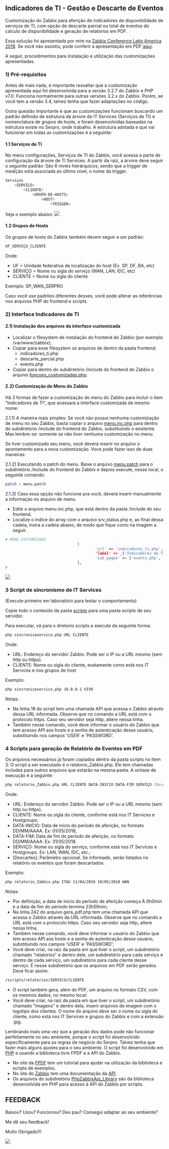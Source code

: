 ## Indicadores de TI - Gestão e Descarte de Eventos
Customização do Zabbix para aferição de indicadores de disponibilidade de serviços de TI, com opção de descarte parcial ou total de eventos do cálculo de disponibilidade e geração de relatórios em PDF.

Essa solução foi apresentada por mim na [Zabbix Conference Latin America 2018](http://conference.zabbix.com.br/programacao/).
Se você não assistiu, pode conferir a apresentação em PDF [aqui](.docs/Apresentacao_Zabbix-Conference-LatAm.pdf).

A seguir, procedimentos para instalação e utilização das customizações apresentadas.

### 1) Pré-requisitos

Antes de mais nada, é importante ressaltar que a customização apresentada aqui foi desenvolvida para a versão 3.2.7 do Zabbix e PHP v7.0. Funciona normalmente para outras versões 3.2.x do Zabbix. Porém, se você tem a versão 3.4, talvez tenha que fazer adaptações no código.

Outra questão importante é que as customizações funcionam buscando um padrão definido de estrutura da árvore de IT Services (Serviços de TI)  e nomenclatura de grupos de hosts, e foram desenvolvidas baseadas na estrutura existe no Serpro, onde trabalho.
A estrutura adotada e que vai funcionar em todas as customizações é a seguinte:

#### 1.1 Serviços de TI
No menu configurações, Serviços de TI do Zabbix, você acessa a parte de configuração da árvore de TI Services. A partir da raiz, a árvore deve seguir o seguinte padrão:
São 6 níveis hierárquicos, sendo que a trigger de medição está associada ao último nível, o nome da trigger.

```sh
Serviços 
    <SERVIÇO>
        <CLIENTE>
            <GRUPO-DE-HOSTS>
                <HOST>
                    <TRIGGER>
```

Veja o exemplo abaixo:
![](https://github.com/ramosluciano/Indicadores-de-TI---Descarte-de-Eventos/blob/master/.docs/img/IT-Services2.png)

#### 1.2 Grupos de Hosts

Os grupos de hosts do Zabbix também devem seguir a um padrão:

```sh
UF_SERVIÇO_CLIENTE
```

Onde:
- UF = Unidade federativa de localização do host (Ex. SP, DF, BA, etc)
- SERVIÇO = Nome ou sigla do serviço (WAN, LAN, IDC, etc)
- CLIENTE = Nome ou sigla do cliente

Exemplo: SP_WAN_SERPRO

Caso você use padrões diferentes desses, você pode alterar as referências nos arquivos PHP do frontend e scripts.



### 2) Interface Indicadores de TI

#### 2.1) Instalação dos arquivos da interface customizada

- Localizar o filesystem de instalação do frontend do Zabbix (por exemplo /var/www/zabbix);
- Copiar para esse filesystem os arquivos de dentro da pasta frontend:
  - indicadores_ti.php
  - descarte_parcial.php
  - events.php
- Copiar para dentro do subdiretório /include do frontend do Zabbix o arquivo [funcoes_customizadas.php](/frontend/include/funcoes_customizadas.php).

#### 2.2) Customização do Menu do Zabbix

Há 3 formas de fazer a customização do menu do Zabbix para incluir o item "Indicadores de TI", que acessará a interface customizada de mesmo nome:

2.1.1) A maneira mais simples: Se você não possui nenhuma customização de menu no seu Zabbix, basta copiar o arquivo [menu.inc.php](/frontend/include/menu.inc.php) para dentro do subdiretório /include do frontend do Zabbix, substituindo o existente. Mas lembre-se: somente se não tiver nenhuma customização no menu.

Se tiver customizado seu menu, você deverá inserir no arquivo o apontamento para a nova customização. Voce pode fazer isso de duas maneiras:

2.1.2) Executando o patch do menu. Baixe o arquivo [menu.patch](/frontend/include/menu.patch) para o subdiretório /include do 
frontend do Zabbix e depois execute, nesse local, o seguinte comando:

```sh
patch < menu.patch
```

2.1.3) Caso essa opção não funcione pra você, deverá inserir manualmente a informação no arquivo de menu.
- Edite o arquivo menu.inc.php, que está dentro da pasta /include do seu frontend.
- Localize o índice do array com o arquivo srv_status.php e, ao final dessa cadeia, insira a cadeia abaixo, de modo que fique como na imagem a seguir.

```sh
# MENU CUSTOMIZADO
                                [        
                                        'url' => 'indicadores_ti.php',
                                        'label' => _('Indicadores de TI'),
                                        'sub_pages' => ['events.php', 'descarte_parcial.php']
                                ],
#
```

![](https://github.com/ramosluciano/Indicadores-de-TI---Descarte-de-Eventos/blob/master/.docs/img/IT-Services.png)


### 3 Script de sincronismo de IT Services
(Execute primeiro em laboratório para testar o comportamento)

Copie todo o conteúdo da pasta [scripts](https://github.com/ramosluciano/Indicadores-de-TI---Descarte-de-Eventos/tree/master/scripts) para uma pasta scripts de seu servidor.

Para executar, vá para o diretorio scripts e execute da seguinte forma:

```sh
php sincronizaservico.php URL CLIENTE
```
Onde:
- URL: Endereço do servidor Zabbix. Pode ser o IP ou a URL mesmo (sem http ou https).
- CLIENTE: Nome ou sigla do cliente, exatamente como está nos IT Services e nos grupos de host

Exemplo:
```sh
php sincronizaservico.php 10.0.0.1 VIVO
```

Notas:
- Na linha 18 do script tem uma chamada API que acessa o Zabbix através dessa URL informada. Observe que no comando a URL está com o protocolo https. Caso seu servidor seja http, altere nessa linha.
- Também nesse comando, você deve informar o usuário do Zabbix que tem acesso API aos hosts e a senha de autenticação desse usuário, substituindo nos campos 'USER' e 'PASSWORD'.


### 4 Scripts para geração de Relatório de Eventos em PDF

Os arquivos necessários já foram copiados dentro da pasta scripts no Item 3.
O script a ser executado é o relatorio_Zabbix.php. Ele tem chamadas includes para outros arquivos que estarão na mesma pasta.
A sintaxe de execução é a seguinte:

```sh
php relatorio_Zabbix.php URL CLIENTE DATA-INICIO DATA-FIM SERVIÇO [Descartes]
```

Onde:

- URL: Endereço do servidor Zabbix. Pode ser o IP ou a URL mesmo (sem http ou https).
- CLIENTE: Nome ou sigla do cliente, conforme está nos IT Services e Hostgroups;
- DATA-INICIO: Data de inicio do período de aferição, no formato DD/MM/AAAA. Ex: 01/05/2018;
- DATA-FIM: Data de fim do período de aferição, no formato DD/MM/AAAA. Ex: 31/05/2018.
- SERVIÇO: Nome ou sigla do serviço, conforme está nos IT Services e Hostgroups. Ex: LAN, WAN, IDC, etc.;
- [Descartes]: Parâmetro opcional. Se informado, serão listados no relatório os eventos que foram descartados.

Exemplo:
```sh
php relatorio_Zabbix.php ITAU 11/04/2018 10/05/2018 WAN
```

Notas: 
- Por definição, a data de inicio do período de aferição começa À 0h0min e a data de fim do período termina 23h59min;
- Na linha 242 do arquivo gera_pdf.php tem uma chamada API que acessa o Zabbix através da URL informada. Observe que no comando a URL está com o protocolo https. Caso seu servidor seja http, altere nessa linha;
- Também nesse comando, você deve informar o usuário do Zabbix que tem acesso API aos hosts e a senha de autenticação desse usuário, substituindo nos campos 'USER' e 'PASSWORD';
- Você deve criar, na raiz da pasta em que tiver o script, um subdiretório chamado "relatorios" e dentro dele, um subdiretório para cada serviço e dentro de cada serviço, um subdiretório para cada cliente desse serviço. É nesse subdiretório que os arquivos em PDF serão gerados. Deve ficar assim:
```sh
/scripts/relatorios/SERVICO/CLIENTE
```
- O script também gera, além do PDF, um arquivo no formato CSV, com os mesmos dados, no mesmo local;
- Você deve criar, na raiz da pasta em que tiver o script, um subdiretório chamado "imagens" e dentro dela, inserir arquivos de imagem com o logotipo dos clientes. O nome do arquivo deve ser o nome ou sigla do cliente, como está nos IT Services e grupos do Zabbix e com a extensão .jpg.


Lembrando mais uma vez que a geração dos dados pode não funcionar perfeitamente no seu ambiente, porque o script foi desenvolvido especificamente para as regras de negócio do Serpro. Talvez tenha que fazer mais alguns ajustes para o seu ambiente.
O script foi desenvolvido em [PHP](http://php.net) e usando a biblioteca livre FPDF e a API do Zabbix.

- No site da [FPDF](http://www.fpdf.org/)  tem um tutorial para ajudar na utilização da biblioteca e scripts de exemplos.
- No site do [Zabbix](https://www.zabbix.com) tem uma documentação da [API](https://www.zabbix.com/documentation/3.2/manual/api).
- Os arquivos do subdiretório [PhpZabbixApi_Library](https://github.com/ramosluciano/Indicadores-de-TI---Descarte-de-Eventos/tree/master/scripts/PhpZabbixApi_Library) são da biblioteca desenvolvida em PHP para acesso à API do Zabbix por scripts.


## FEEDBACK

Baixou? Usou? Funcionou? Deu pau? Consegui adaptar ao seu ambiente?

Me dê seu feedback!

Muito Obrigado!!!

![](https://github.com/ramosluciano/Indicadores-de-TI---Descarte-de-Eventos/blob/master/.docs/img/emoji.jpeg)

